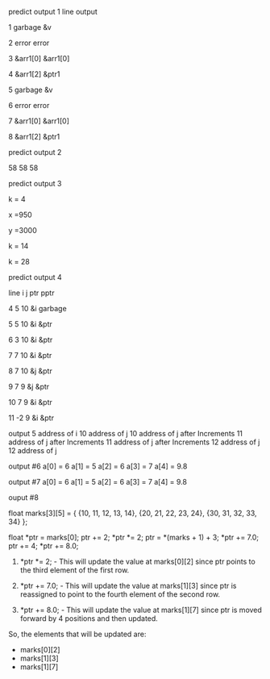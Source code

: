 predict output 1
line                 output

  1     garbage       &v

  2    error          error

  3    &arr1[0]       &arr1[0]

  4    &arr1[2]       &ptr1

  5    garbage        &v

  6    error          error

  7    &arr1[0]       &arr1[0]

  8    &arr1[2]       &ptr1

  predict output 2
  
  58  58  58
  
  predict output 3

  k = 4
  
  x =950
  
  y =3000
  
  k = 14
  
  k = 28
  
  predict output 4
  
line   i   j   ptr   pptr

4      5   10  &i    garbage

5      5   10  &i    &ptr

6      3   10  &i    &ptr

7      7   10  &i    &ptr

8      7   10  &j    &ptr

9      7    9  &j    &ptr

10     7    9  &i    &ptr

11    -2    9  &i    &ptr


 output 5 address of i 10 address of j 10 address of j after Increments 11 address of j after 
 Increments 11 address of j after Increments 12 address of j 12 address of j

output #6 a[0] = 6 a[1] = 5 a[2] = 6 a[3] = 7 a[4] = 9.8

output #7 a[0] = 6 a[1] = 5 a[2] = 6 a[3] = 7 a[4] = 9.8

ouput #8

float marks[3][5] = {
    {10, 11, 12, 13, 14},
    {20, 21, 22, 23, 24},
    {30, 31, 32, 33, 34}
};

float *ptr = marks[0];
ptr += 2;
*ptr *= 2;
ptr = *(marks + 1) + 3;
*ptr += 7.0;
ptr += 4;
*ptr += 8.0;


1. *ptr *= 2; - This will update the value at marks[0][2] since ptr points to the third element of the first row.

2. *ptr += 7.0; - This will update the value at marks[1][3] since ptr is reassigned to point to the fourth element of the second row.

3. *ptr += 8.0; - This will update the value at marks[1][7] since ptr is moved forward by 4 positions and then updated.

So, the elements that will be updated are:
- marks[0][2]
- marks[1][3]
- marks[1][7]
